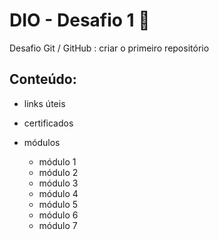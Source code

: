 # DIO - Desafio 1 :muscle:
Desafio Git / GitHub : criar o primeiro repositório 

## Conteúdo: ##

- links úteis

- certificados

- módulos

  - módulo 1
  - módulo 2
  - módulo 3
  - módulo 4
  - módulo 5
  - módulo 6
  - módulo 7

  
